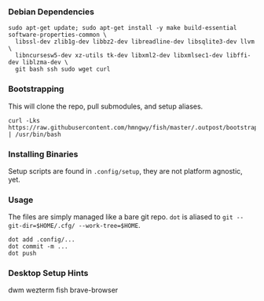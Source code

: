 ### Debian Dependencies
```
sudo apt-get update; sudo apt-get install -y make build-essential software-properties-common \
  libssl-dev zlib1g-dev libbz2-dev libreadline-dev libsqlite3-dev llvm \
  libncursesw5-dev xz-utils tk-dev libxml2-dev libxmlsec1-dev libffi-dev liblzma-dev \
  git bash ssh sudo wget curl
```


### Bootstrapping
This will clone the repo, pull submodules, and setup aliases.
```
curl -Lks https://raw.githubusercontent.com/hmngwy/fish/master/.outpost/bootstrap.sh | /usr/bin/bash
```

### Installing Binaries
Setup scripts are found in `.config/setup`, they are not platform agnostic, yet.

### Usage
The files are simply managed like a bare git repo. `dot` is aliased to `git --git-dir=$HOME/.cfg/ --work-tree=$HOME`.

```
dot add .config/...
dot commit -m ...
dot push
```

### Desktop Setup Hints
dwm
wezterm
fish
brave-browser
